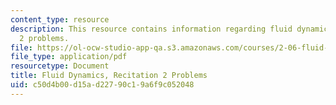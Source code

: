 ```yaml
---
content_type: resource
description: This resource contains information regarding fluid dynamics, recitation
  2 problems.
file: https://ol-ocw-studio-app-qa.s3.amazonaws.com/courses/2-06-fluid-dynamics-spring-2013/c50d4b00d15ad22790c19a6f9c052048_MIT2_06S14_rec2prob.pdf
file_type: application/pdf
resourcetype: Document
title: Fluid Dynamics, Recitation 2 Problems
uid: c50d4b00-d15a-d227-90c1-9a6f9c052048
---
```

